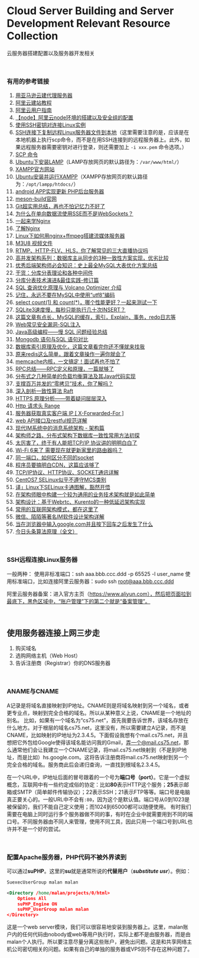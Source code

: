 # Cloud Server Building and Server Development Relevant Resource Collection
云服务器搭建配置以及服务器开发相关

<br />

### 有用的参考链接

1. [用亚马逊云建代理服务器](https://www.cnblogs.com/vamei/p/5302707.html)
1. [阿里云建站教程](https://help.aliyun.com/document_detail/57160.html?spm=a2c4g.11186623.6.826.1fb27aeehHNuFX)
1. [阿里云用户指南](https://help.aliyun.com/document_detail/25429.html?spm=a2c4g.11186623.6.623.51332529mpuPtf)
1. [【node】阿里云node环境的搭建以及安全组的配置](https://blog.csdn.net/dangbai01_/article/details/102821023)
1. [使用SSH密钥对连接Linux实例](https://help.aliyun.com/document_detail/51798.html)
1. [SSH连接下复制远程Linux服务器文件到本地](https://www.cnblogs.com/zhuangliu/p/7610530.html)（这里需要注意的是，应该是在本地机器上执行scp命令，而不是在用SSH连接到的远程服务器上。此外，如果远程服务器需要密钥对进行登录，则还需要加上 `-i xxx.pem` 命令选项。）
1. [SCP 命令](https://www.cnblogs.com/hitwtx/archive/2011/11/16/2251254.html)
1. [Ubuntu下安装LAMP](https://help.ubuntu.com/community/ApacheMySQLPHP)（LAMP存放网页的默认路径为：`/var/www/html/`）
1. [XAMPP官方网站](https://www.apachefriends.org/index.html)
1. [Ubuntu安装并运行XAMPP](http://wiki.ubuntu.com.cn/Xampp)（XAMPP存放网页的默认路径为：`/opt/lampp/htdocs/`）
1. [android APP实现更新 PHP后台服务器](http://www.bieryun.com/2558.html)
1. [meson-build官网](http://mesonbuild.com)
1. [Git超实用总结，再也不怕记忆力不好了](https://www.toutiao.com/i6617306717652779523)
1. [为什么在单向数据流使用SSE而不是WebSockets？](https://www.toutiao.com/i6632815166536811011)
1. [一起来学Nginx](https://www.toutiao.com/i6576169624675549703)
1. [了解Nginx](https://www.toutiao.com/a6648408415490032131)
1. [Linux下如何用nginx+ffmpeg搭建流媒体服务器](https://www.toutiao.com/a6770194402091467276/)
1. [M3U8 视频文件](https://www.toutiao.com/a6788082464502841863/)
1. [RTMP、HTTP-FLV、HLS，你了解常见的三大直播协议吗](https://www.toutiao.com/a6788676521599959563/)
1. [高并发架构系列：数据库主从同步的3种一致性方案实现，优劣比较](https://www.toutiao.com/i6628095284394066435)
1. [优秀后端架构师必会知识：史上最全MySQL大表优化方案总结](http://www.52im.net/thread-2157-1-1.html)
1. [干货：分库分表理论和各种中间件](https://www.toutiao.com/i6669166118688522759)
1. [分库分表技术演进&最佳实践-修订篇](https://www.itcodemonkey.com/article/10048.html)
1. [SQL 查询优化原理与 Volcano Optimizer 介绍](https://www.toutiao.com/a6637639566792589832)
1. [记住，永远不要在MySQL中使用“utf8”编码](https://www.toutiao.com/i6571196568651694596)
1. [select count(1) 和 count(*)，哪个性能更好？一起来测试一下](https://www.toutiao.com/a6723051447987995144)
1. [SQLite3速度慢，每秒只能执行几十次INSERT？](https://www.toutiao.com/a6731130448530899463)
1. [这篇文章有点长，MySQL的缓存，索引，Explain，事务，redo日志等](https://www.toutiao.com/a6782438903254090247/)
1. [Web常见安全漏洞-SQL注入](https://www.toutiao.com/a6642850219375460868)
1. [Java高级编程——慢 SQL 问题经验总结](https://www.toutiao.com/i6563960299454464526)
1. [Mongodb 语句与SQL 语句对比](https://www.toutiao.com/a6775740551288324619/)
1. [数据库索引原理及优化，这篇文章看完你还不懂就来找我](https://www.toutiao.com/a6763603471556936204/)
1. [原来redis这么简单，跟着文章操作一遍你就会了](https://www.toutiao.com/a6753473284043440648/)
1. [memcache内核，一文搞定！面试再也不怕了](https://www.toutiao.com/i6744501481052832259/)
1. [RPC总结——RPC定义和原理，一篇就够了](https://www.toutiao.com/a6638560261215093255)
1. [分布式之几种简单的负载均衡算法及其Java代码实现](https://www.toutiao.com/a6657468476216574477)
1. [支撑百万并发的“零拷贝”技术，你了解吗？](https://www.toutiao.com/a6740157590468035085/)
1. [深入剖析一致性算法 Raft](https://www.toutiao.com/a6788674457180307982/)
1. [HTTPS 原理分析——带着疑问层层深入](https://www.toutiao.com/a6764641939645006340/)
1. [Http 请求头 Range](https://www.cnblogs.com/1995hxt/p/5692050.html)
1. [服务器获取真实客户端 IP \[ X-Forwarded-For \]](https://blog.csdn.net/weixin_42075590/article/details/80723529)
1. [web API接口及restful规范详解](https://www.toutiao.com/i6765037394476401160/)
1. [现代IM系统中的消息系统架构 - 架构篇](https://www.toutiao.com/a6680340703756681739)
1. [架构师之路，分布式架构下数据库一致性常用方法初探](https://www.toutiao.com/a6686234404995465736/)
1. [太厉害了，终于有人能把TCP/IP 协议讲的明明白白了](https://www.toutiao.com/a6703063991427531267)
1. [Wi-Fi 6来了 需要现在就更新家里的路由器吗？](https://www.toutiao.com/i6702807269836325384)
1. [同一端口，如何区分不同的socket](https://www.toutiao.com/i6710950746893844999)
1. [程序员要搞明白CDN，这篇应该够了](https://www.toutiao.com/a6715180241142153735)
1. [TCP/IP协议、HTTP协议、SOCKET通讯详解](https://www.toutiao.com/a6723084045455983107)
1. [CentOS7 SELinux似乎不遵守MCS类别](http://www.voidcn.com/article/p-fwwjvxnf-bub.html)
1. [译」Linux下SELinux卡通图解，豁然开悟](https://www.toutiao.com/a6745339611385430531/)
1. [在架构师眼中构建一个较为通用的业务技术架构就是如此简单](https://www.toutiao.com/a6757274451122848267/)
1. [架构设计：基于Webrtc、Kurento的一种低延迟架构实现](https://www.toutiao.com/i6772405491998917128/)
1. [常用的互联网架构模式，都在这里了](https://www.toutiao.com/i6733051091526615565/)
1. [微信、陌陌等著名IM软件设计架构详解](https://www.toutiao.com/a6757601400693195268/)
1. [当在浏览器中输入google.com并且按下回车之后发生了什么](https://www.toutiao.com/i6783278927340110347/)
1. [今日头条算法原理（全文）](https://www.toutiao.com/i6511211182064402951/)

<br />

### SSH远程连接Linux服务器

一般两种：
使用非标准端口：ssh aaa.bbb.ccc.ddd -p 65525 -l user_name
使用标准端口，比如连接阿里云服务器：sudo ssh root@aaa.bbb.ccc.ddd

阿里云服务器备案：进入官方主页（https://www.aliyun.com），然后把页面拉到最底下，黑色区域中，“账户管理”下的第二个就是“备案管理”。

<br />

## 使用服务器连接上网三步走

1. 购买域名
2. 选购网络主机（Web Host）
3. 告诉注册商（Registrar）你的DNS服务器

<br />

### ANAME与CNAME

A记录是将域名直接映射到IP地址。CNAME则是将域名映射到另一个域名，或者更专业点，映射到完全合格的域名。所以从某种意义上说，CNAME是一个地址的别名。
比如，如果有一个域名为“cs75.net”，首先我要告诉世界，该域名存放在什么地方。对于根层的域名cs75.net，这里没有，所以需要建立A记录，而不是CNAME，比如映射的IP地址为2.3.4.5。下面假设我想有个mail.cs75.net，并且想把它外包给Google使得该域名能访问我的Gmail，弄一个@mail.cs75.net，那么通常他们会让我建立一个CNAME记录，将mail.cs75.net映射到（不是到IP地址，而是比如）hs.google.com。这将告诉注册商将mail.cs75.net映射到另一个完全合格的域名。服务商此后会递归查询，一直找到根域名2.3.4.5。

在一个URL中，IP地址后面的冒号跟着的一个号为**端口号（port）**。它是一个虚拟概念，互联网中有一些约定成俗的协定：比如**80**表示HTTP这个服务；**25**表示邮箱或SMTP（简单邮件传输协议）；22表示SSH；21表示FTP等等。端口号是电脑真正要关心的。一般URL中不会有`:80`，因为这个是默认值。端口号从0到1023是被保留的，我们不能自己定义使用；而1024到65000都可以随便使用。
有时我们需要在电脑上同时运行多个服务器做不同的事，有时在企业中就需要用到不同的端口号。不同服务器由不同人来管理，使用不同工具，因此只用一个端口号到URL也许并不是一个好的尝试。

<br />

### 配置Apache服务器，PHP代码不被外界读到

可以通过**suPHP**。这里的**su**就是通常所说的**代替用户**（***substitute usr***）。例如：
```xml
SuexecUserGroup malan malan

<Directory /home/malan/projects/0/html>
    Options All
    suPHP_Engine ON
    suPHP_UserGroup malan malan
</Directory>
```

这是一个web server模块，我们可以很容易地安装到服务器上。这里，malan账户内的任何代码由nobody或web等用户执行时，实际上都不是由服务器，而是由malan个人执行。所以要注意尽量分离这些账户，避免出问题。这是和共享网络主机公司密切相关的问题。如果有自己的单独的服务器或VPS则不存在这种问题了。

